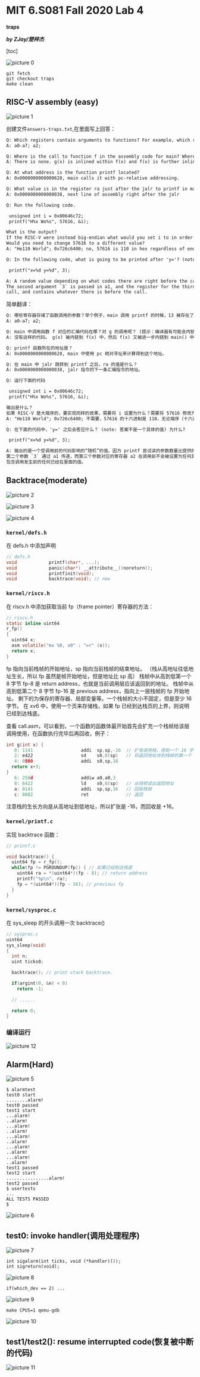 # MIT 6.S081 Fall 2020 Lab 4

****traps****

***by ZJay/楚梓杰***

[toc]

![picture 0](.assets_IMG/MIT%206.S081%20Fall%202020%20Lab%204/IMG_20231106_142229.png)  

```linux
git fetch
git checkout traps
make clean
```

## RISC-V assembly (easy)

![picture 1](.assets_IMG/MIT%206.S081%20Fall%202020%20Lab%204/IMG_20231106_142841.png)  

创建文件`answers-traps.txt`,在里面写上回答：

```txt
Q: Which registers contain arguments to functions? For example, which register holds 13 in main's call to printf?
A: a0-a7; a2;

Q: Where is the call to function f in the assembly code for main? Where is the call to g? (Hint: the compiler may inline functions.)
A: There is none. g(x) is inlined within f(x) and f(x) is further inlined into main()

Q: At what address is the function printf located?
A: 0x0000000000000628, main calls it with pc-relative addressing.

Q: What value is in the register ra just after the jalr to printf in main?
A: 0x0000000000000038, next line of assembly right after the jalr

Q: Run the following code.

 unsigned int i = 0x00646c72;
 printf("H%x Wo%s", 57616, &i);      

What is the output?
If the RISC-V were instead big-endian what would you set i to in order to yield the same output?
Would you need to change 57616 to a different value?
A: "He110 World"; 0x726c6400; no, 57616 is 110 in hex regardless of endianness.

Q: In the following code, what is going to be printed after 'y='? (note: the answer is not a specific value.) Why does this happen?

 printf("x=%d y=%d", 3);

A: A random value depending on what codes there are right before the call.Because printf tried to read more arguments than supplied.
The second argument `3` is passed in a1, and the register for the third argument, a2, is not set to any specific value before the
call, and contains whatever there is before the call.
```

简单翻译：

```txt
Q: 哪些寄存器存储了函数调用的参数？举个例子，main 调用 printf 的时候，13 被存在了哪个寄存器中？
A: a0-a7; a2;

Q: main 中调用函数 f 对应的汇编代码在哪？对 g 的调用呢？ (提示：编译器有可能会内链(inline)一些函数)
A: 没有这样的代码。 g(x) 被内链到 f(x) 中，然后 f(x) 又被进一步内链到 main() 中

Q: printf 函数所在的地址是？
A: 0x0000000000000628, main 中使用 pc 相对寻址来计算得到这个地址。

Q: 在 main 中 jalr 跳转到 printf 之后，ra 的值是什么？
A: 0x0000000000000038, jalr 指令的下一条汇编指令的地址。

Q: 运行下面的代码

 unsigned int i = 0x00646c72;
 printf("H%x Wo%s", 57616, &i);      

输出是什么？
如果 RISC-V 是大端序的，要实现同样的效果，需要将 i 设置为什么？需要将 57616 修改为别的值吗？
A: "He110 World"; 0x726c6400; 不需要，57616 的十六进制是 110，无论端序（十六进制和内存中的表示不是同个概念）

Q: 在下面的代码中，'y=' 之后会答应什么？ (note: 答案不是一个具体的值) 为什么?

 printf("x=%d y=%d", 3);

A: 输出的是一个受调用前的代码影响的“随机”的值。因为 printf 尝试读的参数数量比提供的参数数量多。
第二个参数 `3` 通过 a1 传递，而第三个参数对应的寄存器 a2 在调用前不会被设置为任何具体的值，而是会
包含调用发生前的任何已经在里面的值。
```

## Backtrace(moderate)

![picture 2](.assets_IMG/MIT%206.S081%20Fall%202020%20Lab%204/IMG_20231106_144150.png)  

![picture 3](.assets_IMG/MIT%206.S081%20Fall%202020%20Lab%204/IMG_20231106_150124.png)  

![picture 4](.assets_IMG/MIT%206.S081%20Fall%202020%20Lab%204/IMG_20231106_150141.png)  

### `kernel/defs.h`

在 defs.h 中添加声明

```c
// defs.h
void            printf(char*, ...);
void            panic(char*) __attribute__((noreturn));
void            printfinit(void);
void            backtrace(void); // new
```

### `kernel/riscv.h`

在 riscv.h 中添加获取当前 fp（frame pointer）寄存器的方法：

```c
// riscv.h
static inline uint64
r_fp()
{
  uint64 x;
  asm volatile("mv %0, s0" : "=r" (x));
  return x;
}
```

fp 指向当前栈帧的开始地址，sp 指向当前栈帧的结束地址。 （栈从高地址往低地址生长，所以 fp 虽然是帧开始地址，但是地址比 sp 高）
栈帧中从高到低第一个 8 字节 fp-8 是 return address，也就是当前调用层应该返回到的地址。
栈帧中从高到低第二个 8 字节 fp-16 是 previous address，指向上一层栈帧的 fp 开始地址。
剩下的为保存的寄存器、局部变量等。一个栈帧的大小不固定，但是至少 16 字节。
在 xv6 中，使用一个页来存储栈，如果 fp 已经到达栈页的上界，则说明已经到达栈底。

查看 call.asm，可以看到，一个函数的函数体最开始首先会扩充一个栈帧给该层调用使用，在函数执行完毕后再回收，例子：

```c
int g(int x) {
   0: 1141                  addi  sp,sp,-16  // 扩张调用栈，得到一个 16 字节的栈帧
   2: e422                  sd    s0,8(sp)   // 将返回地址存到栈帧的第一个 8 字节中
   4: 0800                  addi  s0,sp,16
  return x+3;
}
   6: 250d                  addiw a0,a0,3
   8: 6422                  ld    s0,8(sp)   // 从栈帧读出返回地址
   a: 0141                  addi  sp,sp,16   // 回收栈帧
   c: 8082                  ret              // 返回
```

注意栈的生长方向是从高地址到低地址，所以扩张是 -16，而回收是 +16。

### `kernel/printf.c`

实现 backtrace 函数：

```c
// printf.c

void backtrace() {
  uint64 fp = r_fp();
  while(fp != PGROUNDUP(fp)) { // 如果已经到达栈底
    uint64 ra = *(uint64*)(fp - 8); // return address
    printf("%p\n", ra);
    fp = *(uint64*)(fp - 16); // previous fp
  }
}
```

### `kernel/sysproc.c`

在 sys_sleep 的开头调用一次 backtrace()

```c
// sysproc.c
uint64
sys_sleep(void)
{
  int n;
  uint ticks0;

  backtrace(); // print stack backtrace.

  if(argint(0, &n) < 0)
    return -1;
  
  // ......

  return 0;
}
```

### 编译运行

![picture 12](.assets_IMG/MIT%206.S081%20Fall%202020%20Lab%204/IMG_20231108_163058.png)  

## Alarm(Hard)

![picture 5](.assets_IMG/MIT%206.S081%20Fall%202020%20Lab%204/IMG_20231107_083358.png)  

```linux
$ alarmtest
test0 start
........alarm!
test0 passed
test1 start
...alarm!
..alarm!
...alarm!
..alarm!
...alarm!
..alarm!
...alarm!
..alarm!
...alarm!
..alarm!
test1 passed
test2 start
................alarm!
test2 passed
$ usertests
...
ALL TESTS PASSED
$
```

![picture 6](.assets_IMG/MIT%206.S081%20Fall%202020%20Lab%204/IMG_20231107_083642.png)  

## test0: invoke handler(调用处理程序)

![picture 7](.assets_IMG/MIT%206.S081%20Fall%202020%20Lab%204/IMG_20231107_083850.png)  

```linux
int sigalarm(int ticks, void (*handler)());
int sigreturn(void);
```

![picture 8](.assets_IMG/MIT%206.S081%20Fall%202020%20Lab%204/IMG_20231107_084106.png)  

```linux
if(which_dev == 2) ...
```

![picture 9](.assets_IMG/MIT%206.S081%20Fall%202020%20Lab%204/IMG_20231107_084337.png)  

```linux
make CPUS=1 qemu-gdb
```

![picture 10](.assets_IMG/MIT%206.S081%20Fall%202020%20Lab%204/IMG_20231107_084405.png)  

## test1/test2(): resume interrupted code(恢复被中断的代码)

![picture 11](.assets_IMG/MIT%206.S081%20Fall%202020%20Lab%204/IMG_20231107_084654.png)  
